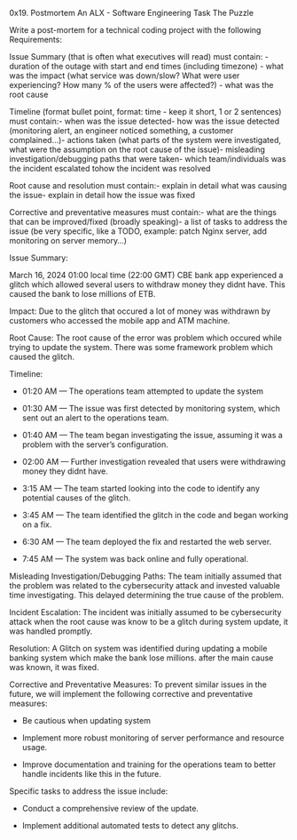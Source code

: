 0x19. Postmortem An ALX - Software Engineering Task
The Puzzle

Write a post-mortem for a technical coding project with the following Requirements:

Issue Summary (that is often what executives will read) must contain:  - duration of the outage with start and end times (including timezone)  - what was the impact (what service was down/slow? What were user           experiencing? How many % of the users were affected?)  - what was the root cause

Timeline (format bullet point, format: time - keep it short, 1 or 2 sentences) must contain:- when was the issue detected- how was the issue detected (monitoring alert, an engineer noticed something, a customer complained…)- actions taken (what parts of the system were investigated, what were the assumption on the root cause of the issue)- misleading investigation/debugging paths that were taken- which team/individuals was the incident escalated tohow the incident was resolved

Root cause and resolution must contain:- explain in detail what was causing the issue- explain in detail how the issue was fixed

Corrective and preventative measures must contain:- what are the things that can be improved/fixed (broadly speaking)- a list of tasks to address the issue (be very specific, like a TODO, example: patch Nginx server, add monitoring on server memory…)

Issue Summary:

March 16, 2024 01:00 local time (22:00 GMT) CBE bank app experienced a glitch which allowed several users to withdraw money they didnt have. This caused the bank to lose millions of ETB.

Impact:
Due to the glitch that occured a lot of money was withdrawn by customers who accessed the mobile app and ATM machine.

Root Cause:
The root cause of the error was problem which occured while trying to update the system. There was some framework problem which caused the glitch.

Timeline:
- 01:20 AM — The operations team attempted to update the system

- 01:30 AM — The issue was first detected by monitoring system, which sent out an alert to the operations team.

- 01:40 AM — The team began investigating the issue, assuming it was a problem with the server’s configuration.

- 02:00 AM — Further investigation revealed that users were withdrawing money they didnt have.

- 3:15 AM — The team started looking into the  code to identify any potential causes of the glitch.

- 3:45 AM — The team identified the glitch in the code and began working on a fix.

- 6:30 AM — The team deployed the fix and restarted the web server.

- 7:45 AM — The system was back online and fully operational.

Misleading Investigation/Debugging Paths:
The team initially assumed that the problem was related to the cybersecurity attack and invested valuable time investigating. This delayed determining the true cause of the problem.

Incident Escalation:
The incident was initially assumed to be cybersecurity attack when the root cause was know to be a glitch during system update, it was handled promptly.

Resolution:
A Glitch on system was identified during updating a mobile banking system which make the bank lose millions. after the main cause was known, it was fixed.

Corrective and Preventative Measures:
To prevent similar issues in the future, we will implement the following corrective and preventative measures:

- Be cautious when updating system 

- Implement more robust monitoring of server performance and resource usage.

- Improve documentation and training for the operations team to better handle incidents like this in the future.

Specific tasks to address the issue include:
- Conduct a comprehensive review of the update.

- Implement additional automated tests to detect any glitchs.
